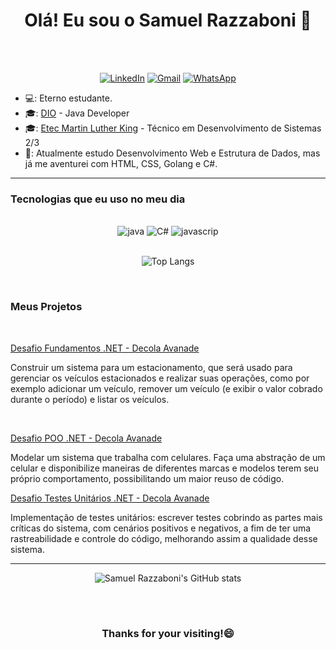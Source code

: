 <h1 align="center"> Olá! Eu sou o Samuel Razzaboni 🤚</h1>
<br><br>
<div align="center">

[![LinkedIn](https://img.shields.io/badge/linkedin-%230077B5.svg?style=for-the-badge&logo=linkedin&logoColor=white)](https://www.linkedin.com/in/samuel-razzaboni)  [![Gmail](https://img.shields.io/badge/Gmail-D14836?style=for-the-badge&logo=gmail&logoColor=white)](mailto:samuel.razzaboni@gmail.com)  [![WhatsApp](https://img.shields.io/badge/WhatsApp-25D366?style=for-the-badge&logo=whatsapp&logoColor=white)](https://api.whatsapp.com/send?phone=5511986229441) 


</div>

- 💻: Eterno estudante.
- 🎓: <a href="https://dio.me/">DIO</a> - Java Developer
- 🎓: <a href="https://etecmlk.cps.sp.gov.br/">Etec Martin Luther King</a> - Técnico em Desenvolvimento de Sistemas 2/3
- 🌱: Atualmente estudo Desenvolvimento Web e Estrutura de Dados, mas já me aventurei com HTML, CSS, Golang e C#.

<hr>

<h3>        Tecnologias que eu uso no meu dia</h3>


<div align="center"><br/>
    <img allign="center" alt="java" src="https://img.shields.io/badge/java-%23ED8B00.svg?style=for-the-badge&logo=openjdk&logoColor=white">
    <img allign="center" alt="C#" src="https://img.shields.io/badge/c%23-%23239120.svg?style=for-the-badge&logo=csharp&logoColor=white">
    <img allign="center" alt="javascrip" src="https://img.shields.io/badge/javascript-%23323330.svg?style=for-the-badge&logo=javascript&logoColor=%23F7DF1E">

</div>
<br>

<div align="center">

![Top Langs](https://github-readme-stats.vercel.app/api/top-langs/?username=samuelrazz&hide_progress=false)

</div>
  
<Br>
    
<h3>        Meus Projetos</h3>
    
<Br>
 
 <a href="https://github.com/samuelrazz/Desafio-Decola-Avanade-Fundamentos">Desafio Fundamentos .NET - Decola Avanade </a>
  
<p>Construir um sistema para um estacionamento, que será usado para gerenciar os veículos estacionados e realizar suas operações, como por exemplo adicionar um veículo, remover um veículo (e exibir o valor cobrado durante o período) e listar os veículos.</p>

 <Br>
 
 
 <a href="https://github.com/samuelrazz/Desafio-Decola-Avanade-POO">Desafio POO .NET - Decola Avanade </a>
  
<p>Modelar um sistema que trabalha com celulares. Faça uma abstração de um celular e disponibilize maneiras de diferentes marcas e modelos terem seu próprio comportamento, possibilitando um maior reuso de código.</a>


<a href="https://github.com/samuelrazz/Desafio-Decola-Avanade-Testes/tree/master">Desafio Testes Unitários .NET - Decola Avanade </a>
<p>Implementação de testes unitários: escrever testes cobrindo as partes mais críticas do sistema, com cenários positivos e negativos, a fim de ter uma rastreabilidade e controle do código, melhorando assim a qualidade desse sistema.</p>
  

 ***
<div align="center">

![Samuel Razzaboni's GitHub stats](https://github-readme-stats.vercel.app/api?username=samuelrazz&show_icons=true&theme=dark)

</div>
<Br>
<Br>

  <h3 align="center"> Thanks for your visiting!😄 </h3>

<Br>
